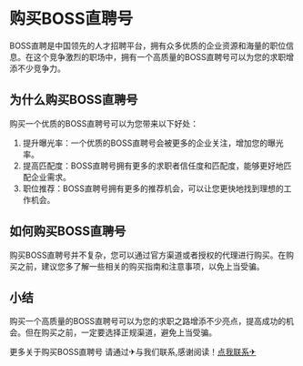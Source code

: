 # 购买BOSS直聘号

BOSS直聘是中国领先的人才招聘平台，拥有众多优质的企业资源和海量的职位信息。在这个竞争激烈的职场中，拥有一个高质量的BOSS直聘号可以为您的求职增添不少竞争力。

## 为什么购买BOSS直聘号

购买一个优质的BOSS直聘号可以为您带来以下好处：
1. 提升曝光率：一个优质的BOSS直聘号会被更多的企业关注，增加您的曝光率。
2. 提高匹配度：BOSS直聘号拥有更多的求职者信任度和匹配度，能够更好地匹配企业需求。
3. 职位推荐：BOSS直聘号拥有更多的推荐机会，可以让您更快地找到理想的工作机会。

## 如何购买BOSS直聘号

购买BOSS直聘号并不复杂，您可以通过官方渠道或者授权的代理进行购买。在购买之前，建议您多了解一些相关的购买指南和注意事项，以免上当受骗。

## 小结

购买一个高质量的BOSS直聘号可以为您的求职之路增添不少亮点，提高成功的机会。但在购买之前，一定要选择正规渠道，避免上当受骗。

更多关于购买BOSS直聘号 请通过✈与我们联系,感谢阅读！[点我联系✈](https://cn.G208.com)